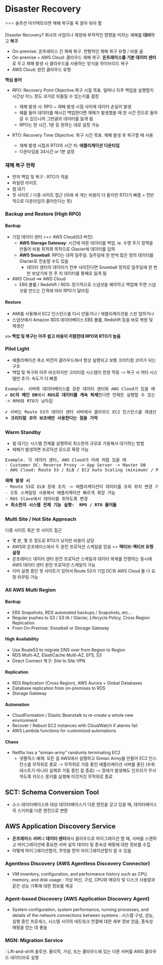 # Disaster Recovery

⭐️⭐️⭐️ 솔루션 아키텍트라면 재해 복구를 꼭 알아 둬야 함

Disaster Recovery? 회사의 사업이나 재정에 부적적인 영향을 미치는 재해를 **대비**하고 **복구**

- On-premise: 온프레미스 간 재해 복구. 전형적인 재해 복구 유형 / 비용 큼
- On-premise + AWS Cloud: 클라우드 재해 복구. **온프레미스를 기본 데이터 센터**로 두고 재해 발생 시 클라우드를 사용하는 방식을 하이브리드 복구
- AWS Cloud: 완전 클라우드 유형

**핵심 용어**

- RPO: Recovery Point Objective.복구 시점 목표. 얼마나 자주 백업을 실행할지 시간상 어느 정도 과거로 되돌릴 수 있는지를 결정
  - 재해 발생 시: RPO ~ 재해 발생 시점 사이에 데이터 손실이 발생
  - 예를 들어 데이터를 매시간 백업한다면 재해가 발생했을 때 한 시간 전으로 돌아갈 수 있으니까 그만큼의 데이터를 잃게 됨
  - RPO는 한 시간, 1분 등 원하는 대로 설정 가능

- RTO: Recovery Time Objective. 복구 시간 목표. 재해 발생 후 복구할 때 사용
  - 재해 발생 시점과 RTO의 시간 차: **애플리케이션 다운타임**
  - 다운타임을 24시간 or 1분 설정


### 재해 복구 전략

- 먼저 백업 및 복구 : RTO가 작음
- 파일럿 라이트 
- 웜 대기
- 핫 사이트 / 다중 사이트 접근
(아래 세 개는 비용이 더 들지만 RTO가 빠름 = 전반적으로 다운타임이 줄어든다는 뜻)


### Backup and Restore (High RPO)

#### Backup
- 기업 데이터 센터 ==> AWS Cloud(S3 버킷)
  - **AWS Storage Gateway**: 시간에 따른 데이터를 백업. ie. 수명 주기 정책을 만들어 비용 최적화 목적으로 Glacier에 데이터를 입력
  - **AWS Snowball**: RPO는 대략 일주일. 일주일에 한 번씩 많은 양의 데이터를 Glacier로 전송할 수도 있음
    - 데이터 센터의 데이터가 전부 사라진다면 Snowball 장치로 일주일에 한 번만 보냈기에 한 주 치 데이터를 통째로 잃게 됨
- AWS Cloud ==> AWS Cloud
  - EBS 볼륨 / Redshift / RDS: 정기적으로 스냅샷을 예약하고 백업해 두면 스냅샷을 만드는 간격에 따라 RPO가 달라짐

#### Restore
- AMI를 사용해서 EC2 인스턴스를 다시 만들거나 / 애플리케이션을 스핀 업하거나 
- 스냅샷에서 Amazon RDS 데이터베이스 EBS 볼륨, Redshift 등을 바로 복원 및 재생산

**=> 백업 및 복구는 아주 쉽고 비용이 저렴한데 RPO와 RTO가 높음**


### Pilot Light

- 애플리케이션 축소 버전이 클라우드에서 항상 실행되고 보통 크리티컬 코어가 되는 구조
- 백업 및 복구와 아주 비슷하지만 크리티컬 시스템이 한창 작동 -> 복구 시 여타 시스템만 추가: 속도가 더 빠름

<pre>
Example. 서버와 데이터베이스를 갖춘 데이터 센터와 AWS Cloud가 있을 때
✔️ <b>DC의 메인 DB</b>에서 <b>RDS로 데이터를 계속 복제</b>한다면 언제든 실행할 수 있는 RDS 데이터베이스를 확보
-> RPO와 RTO가 낮아짐

✔️ 서버는 Route 53가 데이터 센터 서버에서 클라우드 EC2 인스턴스를 재생산 및 실행 처리, 중요한 건 데이터라 서버는 조금 뒷 전
<b>⭐️ 크리티컬 코어 보조에만 사용한다는 점을 기억</b>
</pre>


### Warm Standby

- 웜 대기는 시스템 전체를 실행하되 최소한의 규모로 가동해서 대기하는 방법
- 재해가 발생하면 프로덕션 로드로 확장 가능


<pre>
Example. 각 데이터 센터, AWS Cloud가 아래 처럼 있을 때
- Customer DC: Reverse Proxy -> App Server -> Master DB
- AWS Cloud: Route 53 / ELB / EC2 Auto Scaling (minimum) / RDS Slave (running)

<b>재해 발생 시</b>
- Route 53로 ELB 장애 조치 -> 애플리케이션이 데이터를 조회 위치 변경 가능
- 오토 스케일링 사용해서 애플리케이션 빠르게 확장 가능
- RDS Slave에서 데이터를 취하도록 변경
<b>⭐️ 최소한의 시스템 전체 기능 실행:  RPO / RTO 줄어듦</b>
</pre>


### Multi Site / Hot Site Approach

다중 사이트 혹은 핫 사이트 접근
- 몇 분, 몇 초 정도로 RTO가 낮지만 비용이 상당
- AWS와 온프레미스에서 두 완전 프로덕션 스케일을 얻음 => **액티브-액티브 유형 설정**
- 온프레미스 데이터 센터 완전 프로덕션 스케일과 데이터 복제를 진행하는 동시에 AWS 데이터 센터 완전 프로덕션 스케일이 가능
- 이미 실행 중인 핫 사이트가 있어서 Route 53가 기업 DC와 AWS Cloud 둘 다 요청 라우팅 가능


### All AWS Multi Region

#### Backup
- EBS Snapshots, RDS automated backups / Snapshots, etc…
- Regular pushes to S3 / S3 IA / Glacier, Lifecycle Policy, Cross Region Replication
- From On-Premise: Snowball or Storage Gateway

#### High Availability
- Use Route53 to migrate DNS over from Region to Region
- RDS Multi-AZ, ElastiCache Multi-AZ, EFS, S3
- Direct Connect 복구: Site to Site VPN

#### Replication
- RDS Replication (Cross Region), AWS Aurora + Global Databases
- Database replication from on-premises to RDS
- Storage Gateway

#### Automation
- CloudFormation / Elastic Beanstalk to re-create a whole new environment
- Recover / Reboot EC2 instances with CloudWatch if alarms fail
- AWS Lambda functions for customized automations

#### Chaos
- Netflix has a “simian-army” randomly terminating EC2
  - 넷플릭스 예제: 모든 걸 AWS에서 실행하고 Simian Army를 만들어 EC2 인스턴스를 무작위로 종료 -> 무작위로 가동 중인 애플리케이션 서버를 중단 (우회 테스트가 아니라 실제로 가동 중인 걸 종료) -> 장애가 발생해도 인프라가 무사하도록 카오스 몽키를 실행해 이것저것 무작위로 종료


## SCT: Schema Conversion Tool
- 소스 데이터베이스와 대상 데이터베이스가 다른 엔진을 갖고 있을 때, 데이터베이스의 스키마를 다른 엔진으로 변환

## AWS Application Discovery Service

- **온프레미스 서버**나 **데이터 센터**에서 클라우드로 마이그레이션 할 때, 서버를 스캔하고 마이그레이션에 중요한 서버 설치 데이터 및 종속성 매핑에 대한 정보를 수집
- 어떻게 마이그레이션할지, 무엇을 먼저 마이그레이션할지 알 수 있음

### Agentless Discovery (AWS Agentless Discovery Connector)
- VM inventory, configuration, and performance history such as CPU, memory, and disk usage
: 가상 머신, 구성, CPU와 메모리 및 디스크 사용량과 같은 성능 기록에 대한 정보를 제공

### Agent-based Discovery (AWS Application Discovery Agent)
- System configuration, system performance, running processes, and details of the network connections between systems
: 시스템 구성, 성능, 실행 중인 프로세스, 시스템 사이의 네트워크 연결에 대한 세부 정보 얻음, 종속성 매핑을 얻는 데 좋음



### MGN: Migration Service
: Lift-and-shift 솔루션. 물리적, 가상, 또는 클라우드에 있는 다른 서버를 AWS 클라우드 네이티브로 실행


